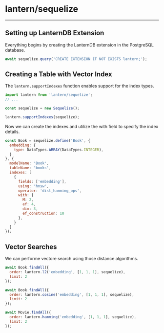 # lantern/sequelize
---

## Setting up LanternDB Extension

Everything begins by creating the LanternDB extension in the PostgreSQL database.

```js
await sequelize.query('CREATE EXTENSION IF NOT EXISTS lantern;');
```

## Creating a Table with Vector Index

The `lantern.supportIndexes` function enables support for the index types.

```js
import lantern from 'lantern/sequelize';
// ...

const sequelize = new Sequelize();

lantern.supportIndexes(sequelize);
```

Now we can create the indexes and utilize the with field to specify the index details.

```js
const Book = sequelize.define('Book', {
  embedding: {
    type: DataTypes.ARRAY(DataTypes.INTEGER),
  }
}, {
  modelName: 'Book',
  tableName: 'books',
  indexes: [
    {
      fields: ['embedding'],
      using: 'hnsw',
      operator: 'dist_hamming_ops',
      with: {
        M: 2,
        ef: 4,
        dim: 3,
        ef_construction: 10
      },
    }
  ]
});
```

## Vector Searches

We can performe vectore search using those distance algorithms.

```js
await Book.findAll({
  order: lantern.l2('embedding', [1, 1, 1], sequelize),
  limit: 2
});

await Book.findAll({
  order: lantern.cosine('embedding', [1, 1, 1], sequelize),
  limit: 2
});

await Movie.findAll({
  order: lantern.hamming('embedding', [1, 1, 1], sequelize),
  limit: 2
});
```